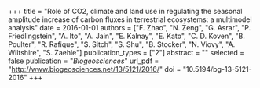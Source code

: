 +++
title = "Role of CO2, climate and land use in regulating the seasonal amplitude increase of carbon fluxes in terrestrial ecosystems: a multimodel analysis"
date = 2016-01-01
authors = ["F. Zhao", "N. Zeng", "G. Asrar", "P. Friedlingstein", "A. Ito", "A. Jain", "E. Kalnay", "E. Kato", "C. D. Koven", "B. Poulter", "R. Rafique", "S. Sitch", "S. Shu", "B. Stocker", "N. Viovy", "A. Wiltshire", "S. Zaehle"]
publication_types = ["2"]
abstract = ""
selected = false
publication = "*Biogeosciences*"
url_pdf = "http://www.biogeosciences.net/13/5121/2016/"
doi = "10.5194/bg-13-5121-2016"
+++

